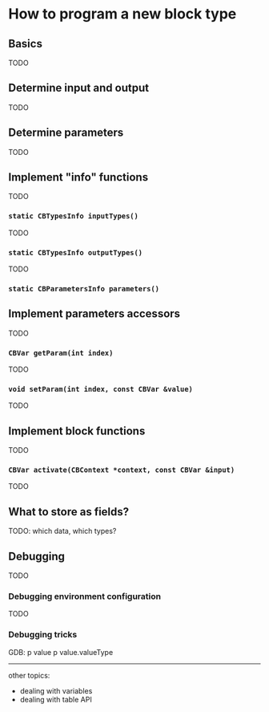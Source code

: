 # How to program a new block type

## Basics
TODO

## Determine input and output
TODO

## Determine parameters
TODO

## Implement "info" functions
TODO

### `static CBTypesInfo inputTypes()`
TODO

### `static CBTypesInfo outputTypes()`
TODO

### `static CBParametersInfo parameters()`

## Implement parameters accessors
TODO

### `CBVar getParam(int index)`
TODO

### `void setParam(int index, const CBVar &value)`
TODO

## Implement block functions
TODO

### `CBVar activate(CBContext *context, const CBVar &input)`
TODO

## What to store as fields?
TODO: which data, which types?

## Debugging
TODO

### Debugging environment configuration
TODO

### Debugging tricks

GDB:
p value
p value.valueType


----

other topics:
- dealing with variables
- dealing with table API

